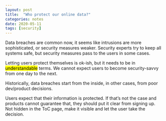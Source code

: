 ```yaml
---
layout: post
title:  "Who protect our online data?"
categories: notes
date: 2020-05-11
tags: [security]
---
```


Data breaches are common now, it seems like intrusions are more sophisticated, or security measures weaker. Security experts try to keep all systems safe, but security measures pass to the users in some cases.

Letting users protect themselves is ok-ish, but it needs to be in <mark>understandable</mark> terms. We cannot expect users to become security-savvy from one day to the next.

Historically, data breaches start from the inside, in other cases, from poor dev/product decisions.

Users expect that their information is protected. If that’s not the case and products cannot guarantee that, they should put it clear from signing up. Not hidden in the ToC page, make it visible and let the user take the decision.

